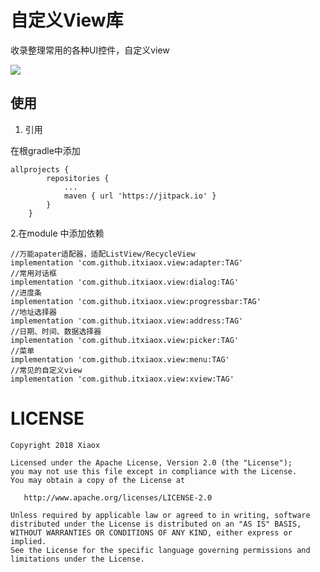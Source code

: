 #  自定义View库

收录整理常用的各种UI控件，自定义view


[![](https://jitpack.io/v/itxiaox/view.svg)](https://jitpack.io/#itxiaox/view)



## 使用

1. 引用

在根gradle中添加

   
```
allprojects {
    	repositories {
    		...
    		maven { url 'https://jitpack.io' }
    	}
    }
```

	
2.在module 中添加依赖


```
//万能apater适配器，适配ListView/RecycleView
implementation 'com.github.itxiaox.view:adapter:TAG'
//常用对话框
implementation 'com.github.itxiaox.view:dialog:TAG'
//进度条
implementation 'com.github.itxiaox.view:progressbar:TAG'
//地址选择器
implementation 'com.github.itxiaox.view:address:TAG'
//日期、时间、数据选择器
implementation 'com.github.itxiaox.view:picker:TAG'
//菜单
implementation 'com.github.itxiaox.view:menu:TAG'
//常见的自定义view
implementation 'com.github.itxiaox.view:xview:TAG'

```


 
# LICENSE

	Copyright 2018 Xiaox

	Licensed under the Apache License, Version 2.0 (the "License");
	you may not use this file except in compliance with the License.
	You may obtain a copy of the License at

	   http://www.apache.org/licenses/LICENSE-2.0

	Unless required by applicable law or agreed to in writing, software
	distributed under the License is distributed on an "AS IS" BASIS,
	WITHOUT WARRANTIES OR CONDITIONS OF ANY KIND, either express or implied.
	See the License for the specific language governing permissions and
	limitations under the License.

 

